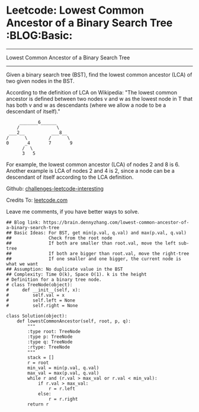 # Leetcode: Lowest Common Ancestor of a Binary Search Tree     :BLOG:Basic:


---

Lowest Common Ancestor of a Binary Search Tree  

---

Given a binary search tree (BST), find the lowest common ancestor (LCA) of two given nodes in the BST.  

According to the definition of LCA on Wikipedia: "The lowest common ancestor is defined between two nodes v and w as the lowest node in T that has both v and w as descendants (where we allow a node to be a descendant of itself)."  

         _______6______
        /              \
     ___2__          ___8__
    /      \        /      \
    0      _4       7       9
          /  \
          3   5

For example, the lowest common ancestor (LCA) of nodes 2 and 8 is 6. Another example is LCA of nodes 2 and 4 is 2, since a node can be a descendant of itself according to the LCA definition.  

Github: [challenges-leetcode-interesting](https://github.com/DennyZhang/challenges-leetcode-interesting/tree/master/lowest-common-ancestor-of-a-binary-search-tree)  

Credits To: [leetcode.com](https://leetcode.com/problems/lowest-common-ancestor-of-a-binary-search-tree/description/)  

Leave me comments, if you have better ways to solve.  

    ## Blog link: https://brain.dennyzhang.com/lowest-common-ancestor-of-a-binary-search-tree
    ## Basic Ideas: For BST, get min(p.val, q.val) and max(p.val, q.val)
    ##              Check from the root node
    ##              If both are smaller than root.val, move the left sub-tree
    ##              If both are bigger than root.val, move the right-tree
    ##              If one smaller and one bigger, the current node is what we want
    ## Assumption: No duplicate value in the BST
    ## Complexity: Time O(k), Space O(1). k is the height
    # Definition for a binary tree node.
    # class TreeNode(object):
    #     def __init__(self, x):
    #         self.val = x
    #         self.left = None
    #         self.right = None
    
    class Solution(object):
        def lowestCommonAncestor(self, root, p, q):
            """
            :type root: TreeNode
            :type p: TreeNode
            :type q: TreeNode
            :rtype: TreeNode
            """
            stack = []
            r = root
            min_val = min(p.val, q.val)
            max_val = max(p.val, q.val)
            while r and (r.val > max_val or r.val < min_val):
                if r.val > max_val:
                    r = r.left
                else:
                    r = r.right
            return r